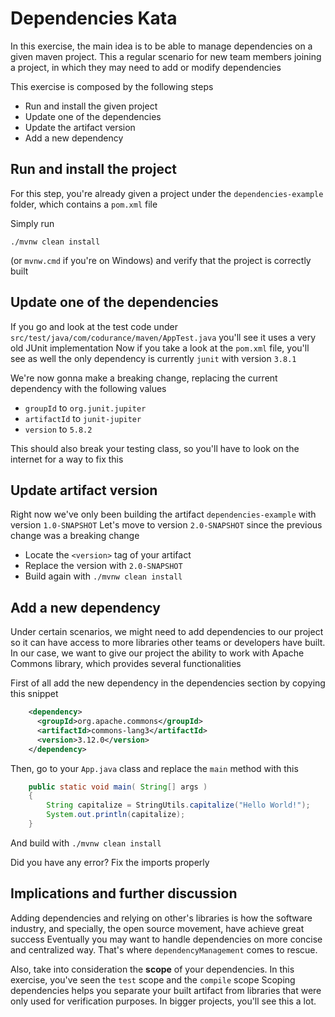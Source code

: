 # Dependencies Kata

In this exercise, the main idea is to be able to manage dependencies on a given maven project. This a regular scenario for new team members joining a project, in which they may need to add or modify dependencies

This exercise is composed by the following steps

* Run and install the given project
* Update one of the dependencies
* Update the artifact version
* Add a new dependency

## Run and install the project

For this step, you're already given a project under the `dependencies-example` folder, which contains a `pom.xml` file

Simply run
```
./mvnw clean install
```
(or `mvnw.cmd` if you're on Windows) and verify that the project is correctly built

## Update one of the dependencies

If you go and look at the test code under `src/test/java/com/codurance/maven/AppTest.java` you'll see it uses a very old JUnit implementation
Now if you take a look at the `pom.xml` file, you'll see as well the only dependency is currently `junit` with version `3.8.1` 

We're now gonna make a breaking change, replacing the current dependency with the following values

* `groupId` to `org.junit.jupiter` 
* `artifactId` to `junit-jupiter` 
* `version` to `5.8.2`

This should also break your testing class, so you'll have to look on the internet for a way to fix this

## Update artifact version

Right now we've only been building the artifact `dependencies-example` with version `1.0-SNAPSHOT` 
Let's move to version `2.0-SNAPSHOT` since the previous change was a breaking change

* Locate the `<version>` tag of your artifact
* Replace the version with `2.0-SNAPSHOT`
* Build again with `./mvnw clean install`

## Add a new dependency

Under certain scenarios, we might need to add dependencies to our project so it can have access to more libraries other teams or developers have built.
In our case, we want to give our project the ability to work with Apache Commons library, which provides several functionalities

First of all add the new dependency in the dependencies section by copying this snippet
```xml
    <dependency>
      <groupId>org.apache.commons</groupId>
      <artifactId>commons-lang3</artifactId>
      <version>3.12.0</version>
    </dependency>

```

Then, go to your `App.java` class and replace the `main` method with this

```java
    public static void main( String[] args )
    {
        String capitalize = StringUtils.capitalize("Hello World!");
        System.out.println(capitalize);
    }
```

And build with `./mvnw clean install`

Did you have any error? Fix the imports properly


## Implications and further discussion

Adding dependencies and relying on other's libraries is how the software industry, and specially, the open source movement, have achieve great success
Eventually you may want to handle dependencies on more concise and centralized way. That's where `dependencyManagement` comes to rescue.

Also, take into consideration the **scope** of your dependencies. In this exercise, you've seen the `test` scope and the `compile` scope
Scoping dependencies helps you separate your built artifact from libraries that were only used for verification purposes.
In bigger projects, you'll see this a lot.

